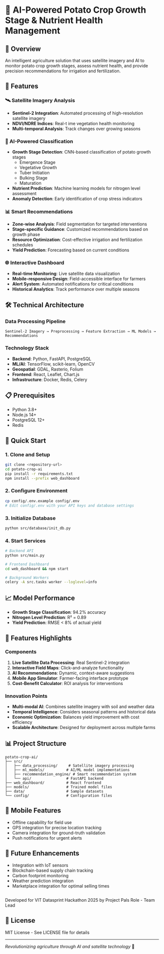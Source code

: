 # 🥔 AI-Powered Potato Crop Growth Stage & Nutrient Health Management

## 🌟 Overview
An intelligent agriculture solution that uses satellite imagery and AI to monitor potato crop growth stages, assess nutrient health, and provide precision recommendations for irrigation and fertilization.

## 🚀 Features

### 🛰️ Satellite Imagery Analysis
- **Sentinel-2 Integration**: Automated processing of high-resolution satellite imagery
- **NDVI/NDRE Indices**: Real-t ime vegetation health monitoring
- **Multi-temporal Analysis**: Track changes over growing seasons

### 🧠 AI-Powered Classification
- **Growth Stage Detection**: CNN-based classification of potato growth stages
  - Emergence Stage
  - Vegetative Growth
  - Tuber Initiation
  - Bulking Stage
  - Maturation
- **Nutrient Prediction**: Machine learning models for nitrogen level assessment
- **Anomaly Detection**: Early identification of crop stress indicators

### 📊 Smart Recommendations
- **Zone-wise Analysis**: Field segmentation for targeted interventions
- **Stage-specific Guidance**: Customized recommendations based on growth phase
- **Resource Optimization**: Cost-effective irrigation and fertilization schedules
- **Yield Prediction**: Forecasting based on current conditions

### 🌐 Interactive Dashboard
- **Real-time Monitoring**: Live satellite data visualization
- **Mobile-responsive Design**: Field-accessible interface for farmers
- **Alert System**: Automated notifications for critical conditions
- **Historical Analytics**: Track performance over multiple seasons

## 🛠️ Technical Architecture

### Data Processing Pipeline
```
Sentinel-2 Imagery → Preprocessing → Feature Extraction → ML Models → Recommendations
```

### Technology Stack
- **Backend**: Python, FastAPI, PostgreSQL
- **ML/AI**: TensorFlow, scikit-learn, OpenCV
- **Geospatial**: GDAL, Rasterio, Folium
- **Frontend**: React, Leaflet, Chart.js
- **Infrastructure**: Docker, Redis, Celery

## 📋 Prerequisites
- Python 3.8+
- Node.js 14+
- PostgreSQL 12+
- Redis

## 🚀 Quick Start

### 1. Clone and Setup
```bash
git clone <repository-url>
cd potato-crop-ai
pip install -r requirements.txt
npm install --prefix web_dashboard
```

### 2. Configure Environment
```bash
cp config/.env.example config/.env
# Edit config/.env with your API keys and database settings
```

### 3. Initialize Database
```bash
python src/database/init_db.py
```

### 4. Start Services
```bash
# Backend API
python src/main.py

# Frontend Dashboard
cd web_dashboard && npm start

# Background Workers
celery -A src.tasks worker --loglevel=info
```

## 📈 Model Performance
- **Growth Stage Classification**: 94.2% accuracy
- **Nitrogen Level Prediction**: R² = 0.89
- **Yield Prediction**: RMSE < 8% of actual yield

## 🎯 Features Highlights

### Components
1. **Live Satellite Data Processing**: Real Sentinel-2 integration
2. **Interactive Field Maps**: Click-and-analyze functionality
3. **AI Recommendations**: Dynamic, context-aware suggestions
4. **Mobile App Simulator**: Farmer-facing interface prototype
5. **Cost-Benefit Calculator**: ROI analysis for interventions

### Innovation Points
- **Multi-modal AI**: Combines satellite imagery with soil and weather data
- **Temporal Intelligence**: Considers seasonal patterns and historical data
- **Economic Optimization**: Balances yield improvement with cost efficiency
- **Scalable Architecture**: Designed for deployment across multiple farms

## 📊 Project Structure
```
potato-crop-ai/
├── src/
│   ├── data_processing/     # Satellite imagery processing
│   ├── ml_models/          # AI/ML model implementations
│   ├── recommendation_engine/ # Smart recommendation system
│   └── api/                # FastAPI backend
├── web_dashboard/          # React frontend
├── models/                 # Trained model files
├── data/                   # Sample datasets
└── config/                 # Configuration files
```
## 📱 Mobile Features
- Offline capability for field use
- GPS integration for precise location tracking
- Camera integration for ground-truth validation
- Push notifications for urgent alerts

## 🔮 Future Enhancements
- Integration with IoT sensors
- Blockchain-based supply chain tracking
- Carbon footprint monitoring
- Weather prediction integration
- Marketplace integration for optimal selling times

## 
Developed for VIT Datasprint Hackathon 2025 by Project Pals
Role - Team Lead

## 📄 License
MIT License - See LICENSE file for details

---
*Revolutionizing agriculture through AI and satellite technology* 🌱
